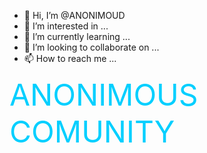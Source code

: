 - 👋 Hi, I’m @ANONIMOUD
- 👀 I’m interested in ...
- 🌱 I’m currently learning ...
- 💞️ I’m looking to collaborate on ...
- 📫 How to reach me ...

<!---
ANONIMOUD/ANONIMOUD is a ✨ special ✨ repository because its `README.md` (this file) appears on your GitHub profile.
You can click the Preview link to take a look at your changes.
--->
<font color='#00ccffff' size='34'>ANONIMOUS COMUNITY</font>
